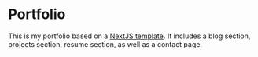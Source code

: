 # Portfolio

This is my portfolio based on a [NextJS template](https://vercel.com/templates/next.js/nextjs-portfolio). 
It includes a blog section, projects section, resume section, as well as a contact page.

